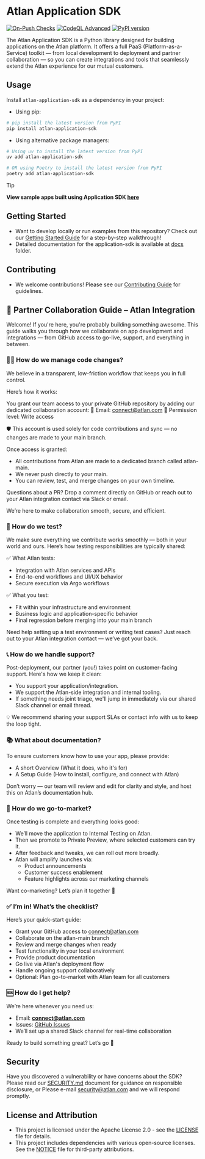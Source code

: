 # Atlan Application SDK
[![On-Push Checks](https://github.com/atlanhq/application-sdk/actions/workflows/push.yaml/badge.svg)](https://github.com/atlanhq/application-sdk/actions/workflows/push.yaml) [![CodeQL Advanced](https://github.com/atlanhq/application-sdk/actions/workflows/codeql.yaml/badge.svg)](https://github.com/atlanhq/application-sdk/actions/workflows/codeql.yaml) [![PyPI version](https://img.shields.io/pypi/v/atlan-application-sdk.svg)](https://pypi.org/project/atlan-application-sdk/)

The Atlan Application SDK is a Python library designed for building applications on the Atlan platform. It offers a full PaaS (Platform-as-a-Service) toolkit — from local development to deployment and partner collaboration — so you can create integrations and tools that seamlessly extend the Atlan experience for our mutual customers.


## Usage

Install `atlan-application-sdk` as a dependency in your project:

- Using pip:
```bash
# pip install the latest version from PyPI
pip install atlan-application-sdk
```

- Using alternative package managers:
```bash
# Using uv to install the latest version from PyPI
uv add atlan-application-sdk

# OR using Poetry to install the latest version from PyPI
poetry add atlan-application-sdk
```

> [!TIP]
> **View sample apps built using Application SDK [here](https://github.com/atlanhq/atlan-sample-apps)**

## Getting Started

- Want to develop locally or run examples from this repository? Check out our [Getting Started Guide](docs/docs/guides/getting-started.md) for a step-by-step walkthrough!
- Detailed documentation for the application-sdk is available at [docs](https://github.com/atlanhq/application-sdk/blob/main/docs/docs/) folder.

## Contributing

- We welcome contributions! Please see our [Contributing Guide](https://github.com/atlanhq/application-sdk/blob/main/CONTRIBUTING.md) for guidelines.


## 🤝 Partner Collaboration Guide – Atlan Integration

Welcome! If you're here, you're probably building something awesome. This guide walks you through how we collaborate on app development and integrations — from GitHub access to go-live, support, and everything in between.

### 👩‍💻 How do we manage code changes?
We believe in a transparent, low-friction workflow that keeps you in full control.

Here’s how it works:

You grant our team access to your private GitHub repository by adding our dedicated collaboration account:
📧 Email: connect@atlan.com
🔑 Permission level: Write access

🛡️ This account is used solely for code contributions and sync — no changes are made to your main branch.

Once access is granted:

- All contributions from Atlan are made to a dedicated branch called atlan-main.
- We never push directly to your main.
- You can review, test, and merge changes on your own timeline.

Questions about a PR? Drop a comment directly on GitHub or reach out to your Atlan integration contact via Slack or email.

We’re here to make collaboration smooth, secure, and efficient.


### 🧪 How do we test?
We make sure everything we contribute works smoothly — both in your world and ours. Here’s how testing responsibilities are typically shared:

✅ What Atlan tests:
- Integration with Atlan services and APIs
- End-to-end workflows and UI/UX behavior
- Secure execution via Argo workflows

✅ What you test:
- Fit within your infrastructure and environment
- Business logic and application-specific behavior
- Final regression before merging into your main branch

Need help setting up a test environment or writing test cases? Just reach out to your Atlan integration contact — we’ve got your back.


### 📞 How do we handle support?
Post-deployment, our partner (you!) takes point on customer-facing support. Here's how we keep it clean:

- You support your application/integration.
- We support the Atlan-side integration and internal tooling.
- If something needs joint triage, we'll jump in immediately via our shared Slack channel or email thread.

💡 We recommend sharing your support SLAs or contact info with us to keep the loop tight.

### 📚 What about documentation?
To ensure customers know how to use your app, please provide:

- A short Overview (What it does, who it's for)
- A Setup Guide (How to install, configure, and connect with Atlan)

Don’t worry — our team will review and edit for clarity and style, and host this on Atlan’s documentation hub.

### 📣 How do we go-to-market?
Once testing is complete and everything looks good:

- We’ll move the application to Internal Testing on Atlan.
- Then we promote to Private Preview, where selected customers can try it.
- After feedback and tweaks, we can roll out more broadly.
- Atlan will amplify launches via:
    - Product announcements
    - Customer success enablement
    - Feature highlights across our marketing channels

Want co-marketing? Let’s plan it together 🎯

### ✅ I’m in! What’s the checklist?
Here’s your quick-start guide:

- Grant your GitHub access to connect@atlan.com
- Collaborate on the atlan-main branch
- Review and merge changes when ready
- Test functionality in your local environment
- Provide product documentation
- Go live via Atlan's deployment flow
- Handle ongoing support collaboratively
- Optional: Plan go-to-market with Atlan team for all customers

### 🆘 How do I get help?
We’re here whenever you need us:

- Email: **connect@atlan.com**
- Issues: [GitHub Issues](https://github.com/atlanhq/application-sdk/issues)
- We’ll set up a shared Slack channel for real-time collaboration

Ready to build something great? Let’s go 💪


## Security

Have you discovered a vulnerability or have concerns about the SDK? Please read our [SECURITY.md](https://github.com/atlanhq/application-sdk/blob/main/SECURITY.md) document for guidance on responsible disclosure, or Please e-mail security@atlan.com and we will respond promptly.

## License and Attribution

- This project is licensed under the Apache License 2.0 - see the [LICENSE](https://github.com/atlanhq/application-sdk/blob/main/LICENSE) file for details.
- This project includes dependencies with various open-source licenses. See the [NOTICE](https://github.com/atlanhq/application-sdk/blob/main/NOTICE) file for third-party attributions.
